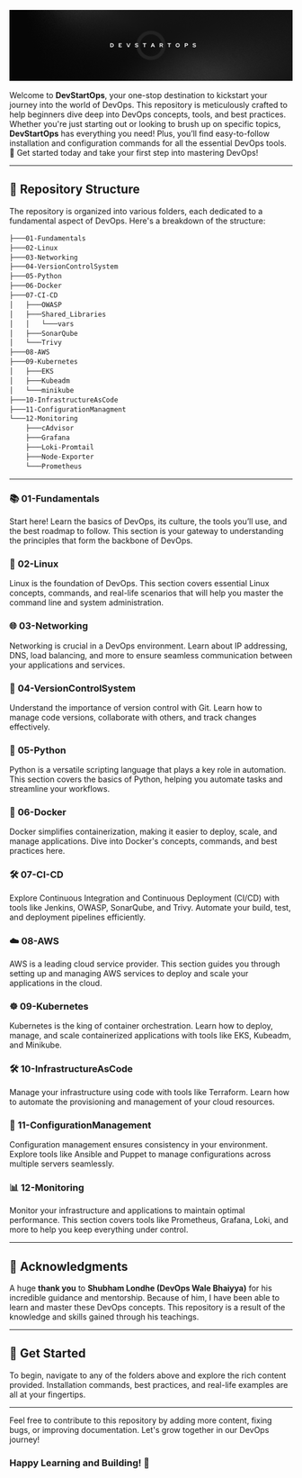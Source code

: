 ![DevStartOps](poster.png)

Welcome to **DevStartOps**, your one-stop destination to kickstart your journey into the world of DevOps. This repository is meticulously crafted to help beginners dive deep into DevOps concepts, tools, and best practices. Whether you're just starting out or looking to brush up on specific topics, **DevStartOps** has everything you need! Plus, you’ll find easy-to-follow installation and configuration commands for all the essential DevOps tools. 🚀 Get started today and take your first step into mastering DevOps!

---

## 📁 **Repository Structure**

The repository is organized into various folders, each dedicated to a fundamental aspect of DevOps. Here's a breakdown of the structure:
```bash
├───01-Fundamentals
├───02-Linux
├───03-Networking
├───04-VersionControlSystem
├───05-Python
├───06-Docker
├───07-CI-CD
│   ├───OWASP
│   ├───Shared_Libraries
│   │   └───vars
│   ├───SonarQube
│   └───Trivy
├───08-AWS
├───09-Kubernetes
│   ├───EKS
│   ├───Kubeadm
│   └───minikube
├───10-InfrastructureAsCode
├───11-ConfigurationManagment
└───12-Monitoring
    ├───cAdvisor
    ├───Grafana
    ├───Loki-Promtail
    ├───Node-Exporter
    └───Prometheus
```
---

### 📚 **01-Fundamentals**

Start here! Learn the basics of DevOps, its culture, the tools you’ll use, and the best roadmap to follow. This section is your gateway to understanding the principles that form the backbone of DevOps.

### 🐧 **02-Linux**

Linux is the foundation of DevOps. This section covers essential Linux concepts, commands, and real-life scenarios that will help you master the command line and system administration.

### 🌐 **03-Networking**

Networking is crucial in a DevOps environment. Learn about IP addressing, DNS, load balancing, and more to ensure seamless communication between your applications and services.

### 🔄 **04-VersionControlSystem**

Understand the importance of version control with Git. Learn how to manage code versions, collaborate with others, and track changes effectively.

### 🐍 **05-Python**

Python is a versatile scripting language that plays a key role in automation. This section covers the basics of Python, helping you automate tasks and streamline your workflows.

### 🐳 **06-Docker**

Docker simplifies containerization, making it easier to deploy, scale, and manage applications. Dive into Docker's concepts, commands, and best practices here.

### 🛠️ **07-CI-CD**

Explore Continuous Integration and Continuous Deployment (CI/CD) with tools like Jenkins, OWASP, SonarQube, and Trivy. Automate your build, test, and deployment pipelines efficiently.

### ☁️ **08-AWS**

AWS is a leading cloud service provider. This section guides you through setting up and managing AWS services to deploy and scale your applications in the cloud.

### ☸️ **09-Kubernetes**

Kubernetes is the king of container orchestration. Learn how to deploy, manage, and scale containerized applications with tools like EKS, Kubeadm, and Minikube.

### 🛠️ **10-InfrastructureAsCode**

Manage your infrastructure using code with tools like Terraform. Learn how to automate the provisioning and management of your cloud resources.

### 📝 **11-ConfigurationManagement**

Configuration management ensures consistency in your environment. Explore tools like Ansible and Puppet to manage configurations across multiple servers seamlessly.

### 📊 **12-Monitoring**

Monitor your infrastructure and applications to maintain optimal performance. This section covers tools like Prometheus, Grafana, Loki, and more to help you keep everything under control.

---

## 🙏 **Acknowledgments**

A huge **thank you** to **Shubham Londhe (DevOps Wale Bhaiyya)** for his incredible guidance and mentorship. Because of him, I have been able to learn and master these DevOps concepts. This repository is a result of the knowledge and skills gained through his teachings.

---

## 🚀 **Get Started**

To begin, navigate to any of the folders above and explore the rich content provided. Installation commands, best practices, and real-life examples are all at your fingertips.

---


Feel free to contribute to this repository by adding more content, fixing bugs, or improving documentation. Let's grow together in our DevOps journey!

### **Happy Learning and Building!** 🎉